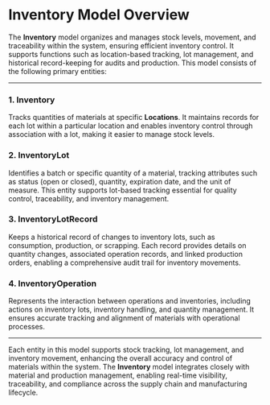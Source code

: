 # Inventory Model Overview

The **Inventory** model organizes and manages stock levels, movement, and traceability within the system, ensuring
efficient inventory control. It supports functions such as location-based tracking, lot management, and historical
record-keeping for audits and production. This model consists of the following primary entities:

---

### 1. Inventory

Tracks quantities of materials at specific **Locations**. It maintains records for each lot within a particular location
and enables inventory control through association with a lot, making it easier to manage stock levels.

### 2. InventoryLot

Identifies a batch or specific quantity of a material, tracking attributes such as status (open or closed), quantity,
expiration date, and the unit of measure. This entity supports lot-based tracking essential for quality control,
traceability, and inventory management.

### 3. InventoryLotRecord

Keeps a historical record of changes to inventory lots, such as consumption, production, or scrapping. Each record
provides details on quantity changes, associated operation records, and linked production orders, enabling a
comprehensive audit trail for inventory movements.

### 4. InventoryOperation

Represents the interaction between operations and inventories, including actions on inventory lots, inventory handling,
and quantity management. It ensures accurate tracking and alignment of materials with operational processes.

---

Each entity in this model supports stock tracking, lot management, and inventory movement, enhancing the overall accuracy
and control of materials within the system. The **Inventory** model integrates closely with material and production management,
enabling real-time visibility, traceability, and compliance across the supply chain and manufacturing lifecycle.
